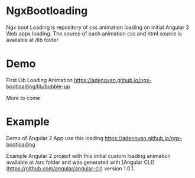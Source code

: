 # NgxBootloading

Ngx boot Loading is repository of css animation loading on initial Angular 2 Web apps loading. 
The source of each animation css and html source is available at /lib folder

# Demo
First Lib Loading Animation
https://adenovan.github.io/ngx-bootloading/lib/bubble-up


More to come

# Example
Demo of Angular 2 App use this loading
https://adenovan.github.io/ngx-bootloading

Example Angular 2 project with this initial custom loading animation available at /src folder and was generated with [Angular CLI] (https://github.com/angular/angular-cli) version 1.0.1.
